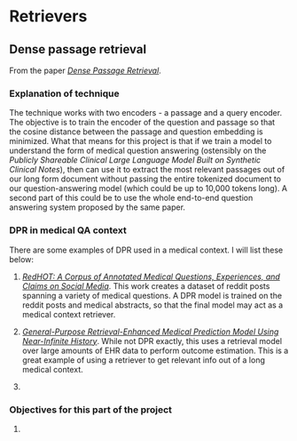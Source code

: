 # Retrievers

## Dense passage retrieval
From the paper [_Dense Passage Retrieval_](https://arxiv.org/abs/2004.04906). 

### Explanation of technique

The technique works with two encoders - a passage and a query encoder. The objective is to train the encoder of the question and passage so that the cosine distance between the passage and question embedding is minimized. What that means for this project is that if we train a model to understand the form of medical question answering (ostensibly on the _Publicly Shareable Clinical Large Language Model Built on Synthetic Clinical Notes_), then can use it to extract the most relevant passages out of our long form document without passing the entire tokenized document to our question-answering model (which could be up to 10,000 tokens long). A second part of this could be to use the whole end-to-end question answering system proposed by the same paper. 

### DPR in medical QA context

There are some examples of DPR used in a medical context. I will list these below:

1. [_RedHOT: A Corpus of Annotated Medical Questions, Experiences, and Claims on Social Media_](https://arxiv.org/abs/2210.06331). This work creates a dataset of reddit posts spanning a variety of medical questions. A DPR model is trained on the reddit posts and medical abstracts, so that the final model may act as a medical context retriever. 

2. [_General-Purpose Retrieval-Enhanced Medical Prediction Model Using Near-Infinite History_](https://arxiv.org/abs/2310.20204). While not DPR exactly, this uses a retrieval model over large amounts of EHR data to perform outcome estimation. This is a great example of using a retriever to get relevant info out of a long medical context.

3. 

### Objectives for this part of the project

1. 